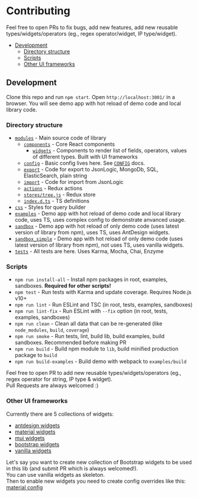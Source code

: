 # Contributing

Feel free to open PRs to fix bugs, add new features, add new reusable types/widgets/operators (eg., regex operator/widget, IP type/widget).  

* [Development](#development)
  * [Directory structure](#directory-structure) 
  * [Scripts](#scripts)
  * [Other UI frameworks](#other-ui-frameworks)


## Development
Clone this repo and run `npm start`. 
Open `http://localhost:3001/` in a browser. 
You will see demo app with hot reload of demo code and local library code. 

### Directory structure
- [`modules`](/modules) - Main source code of library
  - [`components`](/modules/components) - Core React components
    - [`widgets`](/modules/components/widgets) - Components to render list of fields, operators, values of different types. Built with UI frameworks
  - [`config`](/modules/config) - Basic config lives here. See [`CONFIG`](/CONFIG.adoc) docs.
  - [`export`](/modules/export) - Code for export to JsonLogic, MongoDb, SQL, ElasticSearch, plain string
  - [`import`](/modules/import) - Code for import from JsonLogic
  - [`actions`](/modules/actions) - Redux actions
  - [`stores/tree.js`](/modules/stores/tree.js) - Redux store
  - [`index.d.ts`](/modules/index.d.ts) - TS definitions
- [`css`](/css) - Styles for query builder
- [`examples`](/examples) - Demo app with hot reload of demo code and local library code, uses TS, uses complex config to demonstrate anvanced usage.
- [`sandbox`](/sandbox) - Demo app with hot reload of only demo code (uses latest version of library from npm), uses TS, uses AntDesign widgets.
- [`sandbox_simple`](/sandbox_simple) - Demo app with hot reload of only demo code (uses latest version of library from npm), not uses TS, uses vanilla widgets.
- [`tests`](/tests) - All tests are here. Uses Karma, Mocha, Chai, Enzyme

### Scripts
- `npm run install-all` - Install npm packages in root, examples, sandboxes. **Required for other scripts!**
- `npm test` - Run tests with Karma and update coverage. Requires Node.js v10+
- `npm run lint` - Run ESLint and TSC (in root, tests, examples, sandboxes)
- `npm run lint-fix` - Run ESLint with `--fix` option (in root, tests, examples, sandboxes)
- `npm run clean` - Clean all data that can be re-generated (like `node_modules`, `build`, `coverage`)
- `npm run smoke` - Run tests, lint, build lib, build examples, build sandboxes. Recommended before making PR
- `npm run build` - Build npm module to `lib`, build minified production package to `build`
- `npm run build-examples` - Build demo with webpack to `examples/build`

Feel free to open PR to add new reusable types/widgets/operators (eg., regex operator for string, IP type & widget).  
Pull Requests are always welcomed :)

### Other UI frameworks
Currently there are 5 collections of widgets:
- [antdesign widgets](/modules/components/widgets/antd)
- [material widgets](/modules/components/widgets/material)
- [mui widgets](/modules/components/widgets/mui)
- [bootstrap widgets](/modules/components/widgets/bootstrap)
- [vanilla widgets](/modules/components/widgets/vanilla)

Let's say you want to create new collection of Bootstrap widgets to be used in this lib (and submit PR which is always welcomed!).  
You can use vanilla widgets as skeleton.  
Then to enable new widgets you need to create config overrides like this:
[material config](/modules/config/material/index.js)

